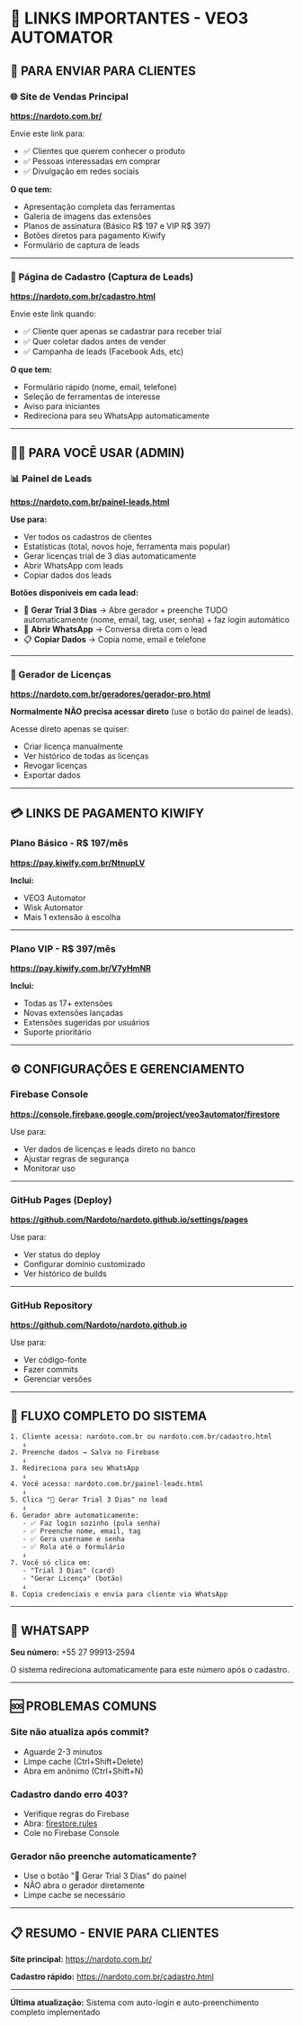 # 🔗 LINKS IMPORTANTES - VEO3 AUTOMATOR

## 📢 PARA ENVIAR PARA CLIENTES

### 🌐 Site de Vendas Principal
**https://nardoto.com.br/**

Envie este link para:
- ✅ Clientes que querem conhecer o produto
- ✅ Pessoas interessadas em comprar
- ✅ Divulgação em redes sociais

**O que tem:**
- Apresentação completa das ferramentas
- Galeria de imagens das extensões
- Planos de assinatura (Básico R$ 197 e VIP R$ 397)
- Botões diretos para pagamento Kiwify
- Formulário de captura de leads

---

### 📝 Página de Cadastro (Captura de Leads)
**https://nardoto.com.br/cadastro.html**

Envie este link quando:
- ✅ Cliente quer apenas se cadastrar para receber trial
- ✅ Quer coletar dados antes de vender
- ✅ Campanha de leads (Facebook Ads, etc)

**O que tem:**
- Formulário rápido (nome, email, telefone)
- Seleção de ferramentas de interesse
- Aviso para iniciantes
- Redireciona para seu WhatsApp automaticamente

---

## 👨‍💼 PARA VOCÊ USAR (ADMIN)

### 📊 Painel de Leads
**https://nardoto.com.br/painel-leads.html**

**Use para:**
- Ver todos os cadastros de clientes
- Estatísticas (total, novos hoje, ferramenta mais popular)
- Gerar licenças trial de 3 dias automaticamente
- Abrir WhatsApp com leads
- Copiar dados dos leads

**Botões disponíveis em cada lead:**
- 🔑 **Gerar Trial 3 Dias** → Abre gerador + preenche TUDO automaticamente (nome, email, tag, user, senha) + faz login automático
- 💬 **Abrir WhatsApp** → Conversa direta com o lead
- 📋 **Copiar Dados** → Copia nome, email e telefone

---

### 🎫 Gerador de Licenças
**https://nardoto.com.br/geradores/gerador-pro.html**

**Normalmente NÃO precisa acessar direto** (use o botão do painel de leads).

Acesse direto apenas se quiser:
- Criar licença manualmente
- Ver histórico de todas as licenças
- Revogar licenças
- Exportar dados

---

## 💳 LINKS DE PAGAMENTO KIWIFY

### Plano Básico - R$ 197/mês
**https://pay.kiwify.com.br/NtnupLV**

**Inclui:**
- VEO3 Automator
- Wisk Automator
- Mais 1 extensão à escolha

---

### Plano VIP - R$ 397/mês
**https://pay.kiwify.com.br/V7yHmNR**

**Inclui:**
- Todas as 17+ extensões
- Novas extensões lançadas
- Extensões sugeridas por usuários
- Suporte prioritário

---

## ⚙️ CONFIGURAÇÕES E GERENCIAMENTO

### Firebase Console
**https://console.firebase.google.com/project/veo3automator/firestore**

Use para:
- Ver dados de licenças e leads direto no banco
- Ajustar regras de segurança
- Monitorar uso

---

### GitHub Pages (Deploy)
**https://github.com/Nardoto/nardoto.github.io/settings/pages**

Use para:
- Ver status do deploy
- Configurar domínio customizado
- Ver histórico de builds

---

### GitHub Repository
**https://github.com/Nardoto/nardoto.github.io**

Use para:
- Ver código-fonte
- Fazer commits
- Gerenciar versões

---

## 🔄 FLUXO COMPLETO DO SISTEMA

```
1. Cliente acessa: nardoto.com.br ou nardoto.com.br/cadastro.html
   ↓
2. Preenche dados → Salva no Firebase
   ↓
3. Redireciona para seu WhatsApp
   ↓
4. Você acessa: nardoto.com.br/painel-leads.html
   ↓
5. Clica "🔑 Gerar Trial 3 Dias" no lead
   ↓
6. Gerador abre automaticamente:
   - ✅ Faz login sozinho (pula senha)
   - ✅ Preenche nome, email, tag
   - ✅ Gera username e senha
   - ✅ Rola até o formulário
   ↓
7. Você só clica em:
   - "Trial 3 Dias" (card)
   - "Gerar Licença" (botão)
   ↓
8. Copia credenciais e envia para cliente via WhatsApp
```

---

## 📱 WHATSAPP

**Seu número:** +55 27 99913-2594

O sistema redireciona automaticamente para este número após o cadastro.

---

## 🆘 PROBLEMAS COMUNS

### Site não atualiza após commit?
- Aguarde 2-3 minutos
- Limpe cache (Ctrl+Shift+Delete)
- Abra em anônimo (Ctrl+Shift+N)

### Cadastro dando erro 403?
- Verifique regras do Firebase
- Abra: [firestore.rules](firestore.rules)
- Cole no Firebase Console

### Gerador não preenche automaticamente?
- Use o botão "🔑 Gerar Trial 3 Dias" do painel
- NÃO abra o gerador diretamente
- Limpe cache se necessário

---

## 📋 RESUMO - ENVIE PARA CLIENTES

**Site principal:** https://nardoto.com.br/

**Cadastro rápido:** https://nardoto.com.br/cadastro.html

---

**Última atualização:** Sistema com auto-login e auto-preenchimento completo implementado
